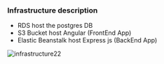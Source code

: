 

### Infrastructure description

* RDS host the postgres DB 
* S3 Bucket host Angular (FrontEnd App)
* Elastic Beanstalk host Express js (BackEnd App)

![infrastructure22](https://user-images.githubusercontent.com/82897751/209341457-30a74538-5702-4ce1-b978-74b3a0e0edf9.PNG)
